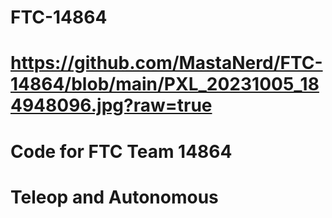 # FTC-14864
# https://github.com/MastaNerd/FTC-14864/blob/main/PXL_20231005_184948096.jpg?raw=true
# Code for FTC Team 14864
# Teleop and Autonomous
